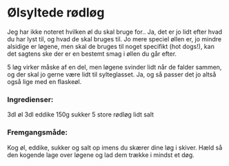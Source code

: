 # Ølsyltede rødløg

Jeg har ikke noteret hvilken øl du skal bruge for.. Ja, det er jo lidt efter hvad du har lyst til, og hvad de skal bruges til. Jo mere speciel øllen er, jo mindre alsidige er løgene, men skal de bruges til noget specifikt (hot dogs!), kan det sagtens ske der er en bestemt smag i øllen du går efter. 

5 løg virker måske af en del, men løgene svinder lidt når de falder sammen, og der skal jo gerne være lidt til sylteglasset. Ja, og så passer det jo altså også lige med en flaskeøl. 

### Ingredienser: 
3dl øl
3dl eddike
150g sukker
5 store rødløg
lidt salt

### Fremgangsmåde:
Kog øl, eddike, sukker og salt op imens du skærer dine løg i skiver.
Hæld så den kogende lage over løgene og lad dem trække i mindst et døg. 
